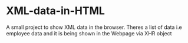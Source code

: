 # XML-data-in-HTML
A small project to show XML data in the browser.
Theres a list of data i.e employee data and it is being shown in the Webpage via XHR object
